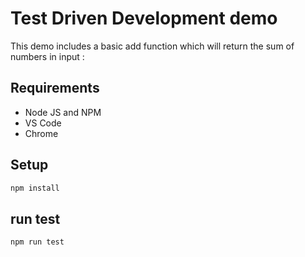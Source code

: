 # Test Driven Development demo

This demo includes a basic add function which will return the sum of numbers in input :

## Requirements

- Node JS and NPM
- VS Code
- Chrome

## Setup

```bash
npm install
```

## run test

```bash
npm run test
```
